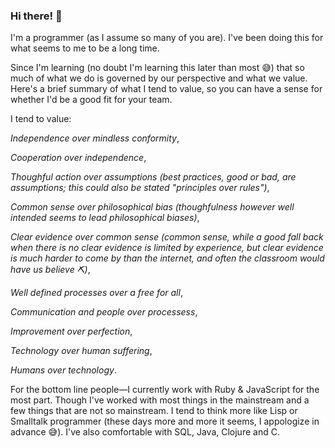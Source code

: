 ### Hi there! 👋

I'm a programmer (as I assume so many of you are). I've been doing this for what seems to me to be a long time.

Since I'm learning (no doubt I'm learning this later than most 😅) that so much of what we do is governed by our perspective and what we value. Here's a brief summary of what I tend to value, so you can have a sense for whether I'd be a good fit for your team.

I tend to value:

*Independence over mindless conformity*,

*Cooperation over independence*,

*Thoughful action over assumptions (best practices, good or bad, are assumptions; this could also be stated "principles over rules")*,

*Common sense over philosophical bias (thoughfulness however well intended seems to lead philosophical biases)*,

*Clear evidence over common sense (common sense, while a good fall back when there is no clear evidence is limited by experience, but clear evidence is much harder to come by than the internet, and often the classroom would have us believe ⛏️)*,

*Well defined processes over a free for all*,

*Communication and people over processess*,

*Improvement over perfection*,

*Technology over human suffering*,

*Humans over technology*.

For the bottom line people&mdash;I currently work with Ruby & JavaScript for the most part. Though I've worked with most things in the mainstream and a few things that are not so mainstream. I tend to think more like Lisp or Smalltalk programmer (these days more and more it seems, I appologize in advance 😅).  I've also comfortable with SQL, Java, Clojure and C.
